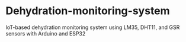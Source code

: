 # Dehydration-monitoring-system
IoT-based dehydration monitoring system using LM35, DHT11, and GSR sensors with Arduino and ESP32
